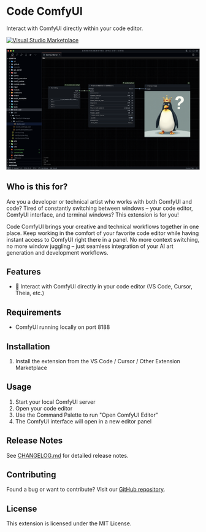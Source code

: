 # Code ComfyUI

Interact with ComfyUI directly within your code editor.

[![Visual Studio Marketplace](https://img.shields.io/visual-studio-marketplace/v/piiq.code-comfyui?label=Install%20from%20VS%20Marketplace&color=blue&logo=visual-studio-code)](https://marketplace.visualstudio.com/items?itemName=piiq.code-comfyui)

![ComfyUI in Cursor](images/preview.png)

## Who is this for?

Are you a developer or technical artist who works with both ComfyUI and code? Tired of constantly switching between windows – your code editor, ComfyUI interface, and terminal windows? This extension is for you!

Code ComfyUI brings your creative and technical workflows together in one place. Keep working in the comfort of your favorite code editor while having instant access to ComfyUI right there in a panel. No more context switching, no more window juggling – just seamless integration of your AI art generation and development workflows.

## Features

- 🎨 Interact with ComfyUI directly in your code editor (VS Code, Cursor, Theia, etc.)

## Requirements

- ComfyUI running locally on port 8188

## Installation

1. Install the extension from the VS Code / Cursor / Other Extension Marketplace

## Usage

1. Start your local ComfyUI server
2. Open your code editor
3. Use the Command Palette to run "Open ComfyUI Editor"
4. The ComfyUI interface will open in a new editor panel

## Release Notes

See [CHANGELOG.md](CHANGELOG.md) for detailed release notes.

## Contributing

Found a bug or want to contribute? Visit our [GitHub repository](https://github.com/piiq/code-comfyui).

## License

This extension is licensed under the MIT License.
